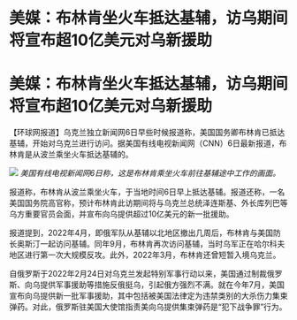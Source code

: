# 美媒：布林肯坐火车抵达基辅，访乌期间将宣布超10亿美元对乌新援助

# 美媒：布林肯坐火车抵达基辅，访乌期间将宣布超10亿美元对乌新援助

【环球网报道】乌克兰独立新闻网6日早些时候报道称，美国国务卿布林肯已抵达基辅，开始对乌克兰进行访问。据美国有线电视新闻网（CNN）6日最新报道，布林肯是从波兰乘坐火车抵达基辅的。

![](https://inews.gtimg.com/om_bt/OEVEsp3o_1bZgFysqNn5vVeCR5fwQvQgiMUePSz4qjnNsAA/1000)
_美国有线电视新闻网6日称，这是布林肯乘坐火车前往基辅途中工作的画面。_

报道称，布林肯从波兰乘坐火车，于当地时间6日早上抵达基辅。报道还称，一名美国国务院高官称，预计布林肯此访期间将与乌克兰总统泽连斯基、外长库列巴等乌方重要官员会面，并宣布向乌提供超过10亿美元的新一批援助。

报道提到，2022年4月，即俄军队从基辅以北地区撤出几周后，布林肯与美国防长奥斯汀一起访问基辅。同年9月，布林肯再次访问基辅，当时乌军正在哈尔科夫地区进行第一次大规模反攻。此外，2022年3月，布林肯还曾短暂入境乌克兰。

自俄罗斯于2022年2月24日对乌克兰发起特别军事行动以来，美国通过制裁俄罗斯、向乌提供军事援助等措施反俄挺乌，引起俄方强烈不满。就在今年7月，美国宣布向乌提供新一批军事援助，其中包括被美国法律定为违禁类别的大杀伤力集束弹药。对此，俄罗斯驻美国大使馆指责美向乌提供集束弹药是“犯下战争罪”行为。

